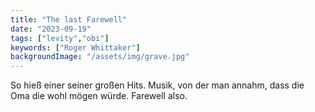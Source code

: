 ```yaml
---
title: "The last Farewell"
date: "2023-09-19"
tags: ["levity","obi"]
keywords: ["Roger Whittaker"]
backgroundImage: "/assets/img/grave.jpg"
---
```

So hieß einer seiner großen Hits. Musik, von der man annahm, dass die Oma die wohl mögen würde.
Farewell also.